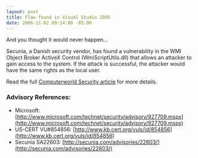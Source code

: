 ```yaml
---
layout: post
title: Flaw found in Visual Studio 2005
date: 2006-11-02 09:14:00 -05:00
---
```


And you thought it would never happen...

Secunia, a Danish security vendor, has found a vulnerability in the WMI Object Broker ActiveX Control (WmiScriptUtils.dll) that allows an attacker to gain access to the system. If the attack is successful, the attacker would have the same rights as the local user.

Read the full [Computerworld Security article](http://www.computerworld.com/action/article.do?command=viewArticleBasic&articleId=9004666&intsrc=article_more_side) for more details.

### Advisory References:  

* Microsoft: [http://www.microsoft.com/technet/security/advisory/927709.mspx](http://www.microsoft.com/technet/security/advisory/927709.mspx)  
* US-CERT VU#854856: [http://www.kb.cert.org/vuls/id/854856](http://www.kb.cert.org/vuls/id/854856)  
* Secunia SA22603: [http://secunia.com/advisories/22603/](http://secunia.com/advisories/22603/)
